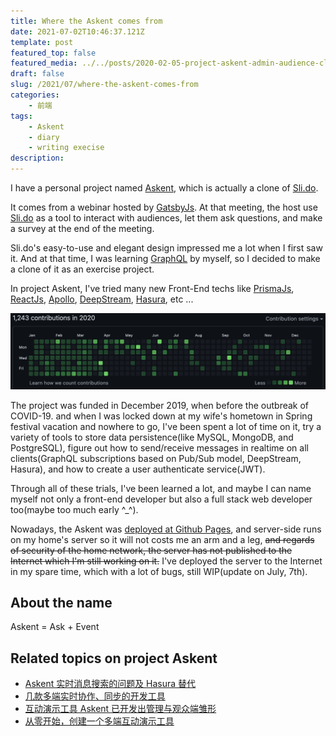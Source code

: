 ```yaml
---
title: Where the Askent comes from
date: 2021-07-02T10:46:37.121Z
template: post
featured_top: false
featured_media: ../../posts/2020-02-05-project-askent-admin-audience-client/askent-admin-event.png
draft: false
slug: /2021/07/where-the-askent-comes-from
categories: 
    - 前端
tags:
    - Askent
    - diary
    - writing execise
description: 
---
```


I have a personal project named [Askent](https://github.com/BerlinChan/askent), which is actually a clone of [Sli.do](https://www.sli.do/).

<!-- endExcerpt -->

It comes from a webinar hosted by [GatsbyJs](https://www.gatsbyjs.com/). At that meeting, the host use [Sli.do](https://www.sli.do/) as a tool to interact with audiences, let them ask questions, and make a survey at the end of the meeting.

Sli.do's easy-to-use and elegant design impressed me a lot when I first saw it. And at that time, I was learning [GraphQL](https://graphql.org/) by myself, so I decided to make a clone of it as an exercise project.

In project Askent, I've tried many new Front-End techs like [PrismaJs](https://www.prisma.io/), [ReactJs](https://reactjs.org/), [Apollo](https://www.apollographql.com/), [DeepStream](https://deepstream.io/), [Hasura](https://hasura.io/), etc ...

![github-contributions-2020](./github-contributions-2020.png)

The project was funded in December 2019, when before the outbreak of COVID-19. and when I was locked down at my wife's hometown in Spring festival vacation and nowhere to go, I've been spent a lot of time on it, try a variety of tools to store data persistence(like MySQL, MongoDB, and PostgreSQL), figure out how to send/receive messages in realtime on all clients(GraphQL subscriptions based on Pub/Sub model, DeepStream, Hasura), and how to create a user authenticate service(JWT).

Through all of these trials, I've been learned a lot, and maybe I can name myself not only a front-end developer but also a full stack web developer too(maybe too much early ^_^).

Nowadays, the Askent was [deployed at Github Pages](https://askent.berlinchan.com/), and server-side runs on my home's server so it will not costs me an arm and a leg, ~~and regards of security of the home network, the server has not published to the Internet which I'm still working on it.~~ I've deployed the server to the Internet in my spare time, which with a lot of bugs, still WIP(update on July, 7th).

## About the name

Askent = Ask + Event

## Related topics on project Askent

- [Askent 实时消息搜索的问题及 Hasura 替代](/2021/03/askent-realtime-search-implement-and-hasura)
- [几款多端实时协作、同步的开发工具](/2020/03/real-time-multi-device-collaboration-devtools)
- [互动演示工具 Askent 已开发出管理与观众端雏形](/2020/02/project-askent-admin-audience-client)
- [从零开始，创建一个多端互动演示工具](/2019/12/create-presentation-tool-from-scratch)
